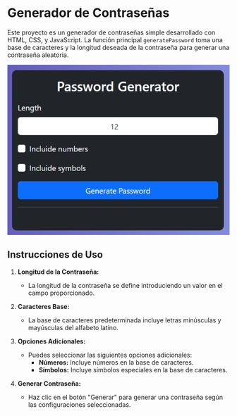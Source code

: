 # Generador de Contraseñas

Este proyecto es un generador de contraseñas simple desarrollado con HTML, CSS, y JavaScript. 
La función principal `generatePassword` toma una base de caracteres y la longitud deseada de la contraseña para generar una contraseña aleatoria.

![Imagen de la interfaz](https://raw.githubusercontent.com/FrankSkep/Password-Generator/main/preview.png)

## Instrucciones de Uso

1. **Longitud de la Contraseña:**
   - La longitud de la contraseña se define introduciendo un valor en el campo proporcionado.

2. **Caracteres Base:**
   - La base de caracteres predeterminada incluye letras minúsculas y mayúsculas del alfabeto latino.

3. **Opciones Adicionales:**
   - Puedes seleccionar las siguientes opciones adicionales:
     - **Números:** Incluye números en la base de caracteres.
     - **Símbolos:** Incluye símbolos especiales en la base de caracteres.

4. **Generar Contraseña:**
   - Haz clic en el botón "Generar" para generar una contraseña según las configuraciones seleccionadas.

